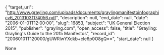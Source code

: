 {
  "target_url": "http://www.grayling.com/uploads/documents/graylingmanifestoinfographicv6_20131031174056.pdf", 
  "description": null, 
  "end_date": null, 
  "date": "2006-01-01T12:00:00", 
  "slug": 16853, 
  "subject": "UK General Election 2015", 
  "publisher": "grayling.com", 
  "open_access": false, 
  "title": "Grayling: Grayling's Guide to the 2015 Manifestos", 
  "record_id": "20060101T120000/gUWRlwYXdkb+cle6p0O8gQ==", 
  "start_date": null
}

None